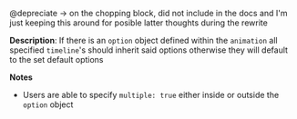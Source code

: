 @depreciate -> on the chopping block, did not include in the docs and I'm just keeping this around for posible latter thoughts during the rewrite

__Description__: If there is an `option` object defined within the `animation` all specified `timeline`'s should inherit said options otherwise they will default to the set default options

__Notes__

+ Users are able to specify `multiple: true` either inside or outside the `option` object
